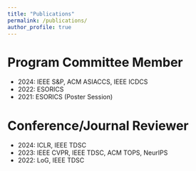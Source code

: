 ```yaml
---
title: "Publications"
permalink: /publications/
author_profile: true
---
```


Program Committee Member
======
- 2024: IEEE S&P, ACM ASIACCS, IEEE ICDCS
- 2022: ESORICS
- 2021: ESORICS (Poster Session)

Conference/Journal Reviewer
======
- 2024: ICLR, IEEE TDSC
- 2023: IEEE CVPR, IEEE TDSC, ACM TOPS, NeurIPS
- 2022: LoG, IEEE TDSC